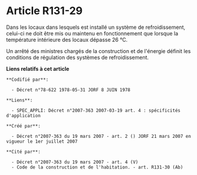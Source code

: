 # Article R131-29

Dans les locaux dans lesquels est installé un système de refroidissement, celui-ci ne doit être mis ou maintenu en
fonctionnement que lorsque la température intérieure des locaux dépasse 26 °C.

Un arrêté des ministres chargés de la construction et de l'énergie définit les conditions de régulation des systèmes de
refroidissement.

**Liens relatifs à cet article**

	**Codifié par**:

	  - Décret n°78-622 1978-05-31 JORF 8 JUIN 1978

	**Liens**:

	  - SPEC_APPLI: Décret n°2007-363 2007-03-19 art. 4 : spécificités d'application

	**Créé par**:

	  - Décret n°2007-363 du 19 mars 2007 - art. 2 () JORF 21 mars 2007 en vigueur le 1er juillet 2007

	**Cité par**:

	  - Décret n°2007-363 du 19 mars 2007 - art. 4 (V)
	  - Code de la construction et de l'habitation. - art. R131-30 (Ab)
